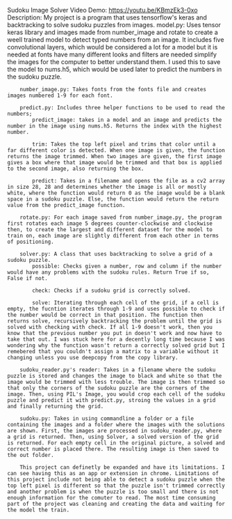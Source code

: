 Sudoku Image Solver
    Video Demo: https://youtu.be/KBmzEk3-0xo
    Description:
        My project is a program that uses tensorflow's keras and backtracking to solve sudoku puzzles from images. 
        model.py: Uses tensor keras library and images made from number_image and rotate to create a weell trained model to detect typed numbers from an image. It includes five convolutional layers, which would be considered a lot for a model but it is needed at fonts have many different looks and filters are needed simplify the images for the computer to better understand them. I used this to save the model to nums.h5, which would be used later to predict the numbers in the sudoku puzzle.

        number_image.py: Takes fonts from the fonts file and creates images numbered 1-9 for each font.

        predict.py: Includes three helper functions to be used to read the numbers;
            predict_image: takes in a model and an image and predicts the number in the image using nums.h5. Returns the index with the highest number.

            trim: Takes the top left pixel and trims that color until a far different color is detected. When one image is given, the function returns the image trimmed. When two images are given, the first image gives a box where that image would be trimmed and that box is applied to the second image, also returning the box.

            predict: Takes in a filename and opens the file as a cv2 array in size 28, 28 and determines whether the image is all or mostly white, where the function would return 0 as the image would be a blank space in a sudoku puzzle. Else, the function would return the return value from the predict_image function.

        rotate.py: For each image saved from number_image.py, the program first rotates each image 5 degrees counter-clockwise and clockwise then, to create the largest and different dataset for the model to train on, each image are slightly different from each other in terms of positioning.

        solver.py: A class that uses backtracking to solve a grid of a sudoku puzzle.
            possible: Checks given a number, row and column if the number would have any problems with the sudoku rules. Return True if so, False if not.

            check: Checks if a sudoku grid is correctly solved.

            solve: Iterating through each cell of the grid, if a cell is empty, the fucntion iterates through 1-9 and uses possible to check if the number would be correct in that position. The function then returns solve, recursively backtracking the problem until the grid is solved with checking with check. If all 1-9 doesn't work, then you know that the previous number you put in doesn't work and now have to take that out. I was stuck here for a decently long time because I was wondering why the function wasn't return a correctly solved grid but I remebered that you couldn't assign a matrix to a variable without it changing unless you use deepcopy from the copy library.

        sudoku_reader.py's reader: Takes in a filename where the sudoku puzzle is stored and changes the image to black and white so that the image would be trimmed with less trouble. The image is then trimmed so that only the corners of the sudoku puzzle are the corners of the image. Then, using PIL's Image, you would crop each cell of the sudoku puzzle and predict it with predict.py, stroing the values in a grid and finally returning the grid.

        sudoku.py: Takes in using commandline a folder or a file containing the images and a folder where the images with the solutions are shown. First, the images are processed in sudoku_reader.py, where a grid is returned. Then, using Solver, a solved version of the grid is returned. For each empty cell in the original picture, a solved and correct number is placed there. The resulting image is then saved to the out folder.

        This project can definetly be expanded and have its limitations. I can see having this as an app or extension in chrome. Limitations of this project include not being able to detect a sudoku puzzle when the top left pixel is different so that the puzzle isn't trimmed correctly and another problem is when the puzzle is too small and there is not enough information for the comuter to read. The most time consuming part of the project was cleaning and creating the data and waiting for the model the train.
